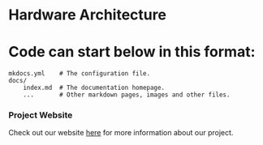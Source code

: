 # Hardware Architecture






# Code can start below in this format: 

    mkdocs.yml    # The configuration file.
    docs/
        index.md  # The documentation homepage.
        ...       # Other markdown pages, images and other files.

### Project Website
Check out our website [here][website] for more information about our project.

[website]: https://kierajcullen.github.io/-dcnn-.github.io/